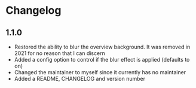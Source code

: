 # Changelog

## 1.1.0

* Restored the ability to blur the overview background. It was removed in 2021 for no reason that I can discern
* Added a config option to control if the blur effect is applied (defaults to on)
* Changed the maintainer to myself since it currently has no maintainer
* Added a README, CHANGELOG and version number



